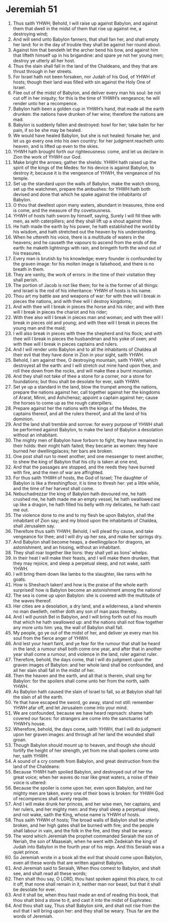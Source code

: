 ﻿# Jeremiah 51
1. Thus saith YHWH; Behold, I will raise up against Babylon, and against them that dwell in the midst of them that rise up against me, a destroying wind; 
2. And will send unto Babylon fanners, that shall fan her, and shall empty her land: for in the day of trouble they shall be against her round about. 
3. Against him that bendeth let the archer bend his bow, and against him that lifteth himself up in his brigandine: and spare ye not her young men; destroy ye utterly all her host. 
4. Thus the slain shall fall in the land of the Chaldeans, and they that are thrust through in her streets. 
5. For Israel hath not been forsaken, nor Judah of his God, of YHWH of hosts; though their land was filled with sin against the Holy One of Israel. 
6. Flee out of the midst of Babylon, and deliver every man his soul: be not cut off in her iniquity; for this is the time of YHWH’s vengeance; he will render unto her a recompence. 
7. Babylon hath been a golden cup in YHWH’s hand, that made all the earth drunken: the nations have drunken of her wine; therefore the nations are mad. 
8. Babylon is suddenly fallen and destroyed: howl for her; take balm for her pain, if so be she may be healed. 
9. We would have healed Babylon, but she is not healed: forsake her, and let us go every one into his own country: for her judgment reacheth unto heaven, and is lifted up even to the skies. 
10. YHWH hath brought forth our righteousness: come, and let us declare in Zion the work of YHWH our God. 
11. Make bright the arrows; gather the shields: YHWH hath raised up the spirit of the kings of the Medes: for his device is against Babylon, to destroy it; because it is the vengeance of YHWH, the vengeance of his temple. 
12. Set up the standard upon the walls of Babylon, make the watch strong, set up the watchmen, prepare the ambushes: for YHWH hath both devised and done that which he spake against the inhabitants of Babylon. 
13. O thou that dwellest upon many waters, abundant in treasures, thine end is come, and the measure of thy covetousness. 
14. YHWH of hosts hath sworn by himself, saying, Surely I will fill thee with men, as with caterpillers; and they shall lift up a shout against thee. 
15. He hath made the earth by his power, he hath established the world by his wisdom, and hath stretched out the heaven by his understanding. 
16. When he uttereth his voice, there is a multitude of waters in the heavens; and he causeth the vapours to ascend from the ends of the earth: he maketh lightnings with rain, and bringeth forth the wind out of his treasures. 
17. Every man is brutish by his knowledge; every founder is confounded by the graven image: for his molten image is falsehood, and there is no breath in them. 
18. They are vanity, the work of errors: in the time of their visitation they shall perish. 
19. The portion of Jacob is not like them; for he is the former of all things: and Israel is the rod of his inheritance: YHWH of hosts is his name. 
20. Thou art my battle axe and weapons of war: for with thee will I break in pieces the nations, and with thee will I destroy kingdoms; 
21. And with thee will I break in pieces the horse and his rider; and with thee will I break in pieces the chariot and his rider; 
22. With thee also will I break in pieces man and woman; and with thee will I break in pieces old and young; and with thee will I break in pieces the young man and the maid; 
23. I will also break in pieces with thee the shepherd and his flock; and with thee will I break in pieces the husbandman and his yoke of oxen; and with thee will I break in pieces captains and rulers. 
24. And I will render unto Babylon and to all the inhabitants of Chaldea all their evil that they have done in Zion in your sight, saith YHWH. 
25. Behold, I am against thee, O destroying mountain, saith YHWH, which destroyest all the earth: and I will stretch out mine hand upon thee, and roll thee down from the rocks, and will make thee a burnt mountain. 
26. And they shall not take of thee a stone for a corner, nor a stone for foundations; but thou shalt be desolate for ever, saith YHWH. 
27. Set ye up a standard in the land, blow the trumpet among the nations, prepare the nations against her, call together against her the kingdoms of Ararat, Minni, and Ashchenaz; appoint a captain against her; cause the horses to come up as the rough caterpillers. 
28. Prepare against her the nations with the kings of the Medes, the captains thereof, and all the rulers thereof, and all the land of his dominion. 
29. And the land shall tremble and sorrow: for every purpose of YHWH shall be performed against Babylon, to make the land of Babylon a desolation without an inhabitant. 
30. The mighty men of Babylon have forborn to fight, they have remained in their holds: their might hath failed; they became as women: they have burned her dwellingplaces; her bars are broken. 
31. One post shall run to meet another, and one messenger to meet another, to shew the king of Babylon that his city is taken at one end, 
32. And that the passages are stopped, and the reeds they have burned with fire, and the men of war are affrighted. 
33. For thus saith YHWH of hosts, the God of Israel; The daughter of Babylon is like a threshingfloor, it is time to thresh her: yet a little while, and the time of her harvest shall come. 
34. Nebuchadrezzar the king of Babylon hath devoured me, he hath crushed me, he hath made me an empty vessel, he hath swallowed me up like a dragon, he hath filled his belly with my delicates, he hath cast me out. 
35. The violence done to me and to my flesh be upon Babylon, shall the inhabitant of Zion say; and my blood upon the inhabitants of Chaldea, shall Jerusalem say. 
36. Therefore thus saith YHWH; Behold, I will plead thy cause, and take vengeance for thee; and I will dry up her sea, and make her springs dry. 
37. And Babylon shall become heaps, a dwellingplace for dragons, an astonishment, and an hissing, without an inhabitant. 
38. They shall roar together like lions: they shall yell as lions’ whelps. 
39. In their heat I will make their feasts, and I will make them drunken, that they may rejoice, and sleep a perpetual sleep, and not wake, saith YHWH. 
40. I will bring them down like lambs to the slaughter, like rams with he goats. 
41. How is Sheshach taken! and how is the praise of the whole earth surprised! how is Babylon become an astonishment among the nations! 
42. The sea is come up upon Babylon: she is covered with the multitude of the waves thereof. 
43. Her cities are a desolation, a dry land, and a wilderness, a land wherein no man dwelleth, neither doth any son of man pass thereby. 
44. And I will punish Bel in Babylon, and I will bring forth out of his mouth that which he hath swallowed up: and the nations shall not flow together any more unto him: yea, the wall of Babylon shall fall. 
45. My people, go ye out of the midst of her, and deliver ye every man his soul from the fierce anger of YHWH. 
46. And lest your heart faint, and ye fear for the rumour that shall be heard in the land; a rumour shall both come one year, and after that in another year shall come a rumour, and violence in the land, ruler against ruler. 
47. Therefore, behold, the days come, that I will do judgment upon the graven images of Babylon: and her whole land shall be confounded, and all her slain shall fall in the midst of her. 
48. Then the heaven and the earth, and all that is therein, shall sing for Babylon: for the spoilers shall come unto her from the north, saith YHWH. 
49. As Babylon hath caused the slain of Israel to fall, so at Babylon shall fall the slain of all the earth. 
50. Ye that have escaped the sword, go away, stand not still: remember YHWH afar off, and let Jerusalem come into your mind. 
51. We are confounded, because we have heard reproach: shame hath covered our faces: for strangers are come into the sanctuaries of YHWH’s house. 
52. Wherefore, behold, the days come, saith YHWH, that I will do judgment upon her graven images: and through all her land the wounded shall groan. 
53. Though Babylon should mount up to heaven, and though she should fortify the height of her strength, yet from me shall spoilers come unto her, saith YHWH. 
54. A sound of a cry cometh from Babylon, and great destruction from the land of the Chaldeans: 
55. Because YHWH hath spoiled Babylon, and destroyed out of her the great voice; when her waves do roar like great waters, a noise of their voice is uttered: 
56. Because the spoiler is come upon her, even upon Babylon, and her mighty men are taken, every one of their bows is broken: for YHWH God of recompences shall surely requite. 
57. And I will make drunk her princes, and her wise men, her captains, and her rulers, and her mighty men: and they shall sleep a perpetual sleep, and not wake, saith the King, whose name is YHWH of hosts. 
58. Thus saith YHWH of hosts; The broad walls of Babylon shall be utterly broken, and her high gates shall be burned with fire; and the people shall labour in vain, and the folk in the fire, and they shall be weary. 
59.  The word which Jeremiah the prophet commanded Seraiah the son of Neriah, the son of Maaseiah, when he went with Zedekiah the king of Judah into Babylon in the fourth year of his reign. And this Seraiah was a quiet prince. 
60. So Jeremiah wrote in a book all the evil that should come upon Babylon, even all these words that are written against Babylon. 
61. And Jeremiah said to Seraiah, When thou comest to Babylon, and shalt see, and shalt read all these words; 
62. Then shalt thou say, O LORD, thou hast spoken against this place, to cut it off, that none shall remain in it, neither man nor beast, but that it shall be desolate for ever. 
63. And it shall be, when thou hast made an end of reading this book, that thou shalt bind a stone to it, and cast it into the midst of Euphrates: 
64. And thou shalt say, Thus shall Babylon sink, and shall not rise from the evil that I will bring upon her: and they shall be weary. Thus far are the words of Jeremiah. 
